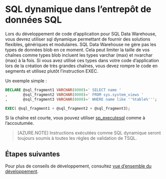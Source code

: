 <properties
   pageTitle="SQL dynamique SQL Data Warehouse | Microsoft Azure"
   description="Conseils pour l’utilisation de SQL dynamique dans l’entrepôt de données SQL Azure pour le développement de solutions."
   services="sql-data-warehouse"
   documentationCenter="NA"
   authors="jrowlandjones"
   manager="barbkess"
   editor=""/>

<tags
   ms.service="sql-data-warehouse"
   ms.devlang="NA"
   ms.topic="article"
   ms.tgt_pltfrm="NA"
   ms.workload="data-services"
   ms.date="06/14/2016"
   ms.author="jrj;barbkess;sonyama"/>

# <a name="dynamic-sql-in-sql-data-warehouse"></a>SQL dynamique dans l’entrepôt de données SQL
Lors du développement de code d’application pour SQL Data Warehouse, vous devrez utiliser sql dynamique permettant de fournir des solutions flexibles, génériques et modulaires. SQL Data Warehouse ne gère pas les types de données blob en ce moment. Cela peut limiter la taille de vos chaînes comme types blob incluent les types varchar (max) et nvarchar (max) à la fois. Si vous avez utilisé ces types dans votre code d’application lors de la création de très grandes chaînes, vous devez rompre le code en segments et utilisez plutôt l’instruction EXEC.

Un exemple simple :

```sql
DECLARE @sql_fragment1 VARCHAR(8000)=' SELECT name '
,       @sql_fragment2 VARCHAR(8000)=' FROM sys.system_views '
,       @sql_fragment3 VARCHAR(8000)=' WHERE name like ''%table%''';

EXEC( @sql_fragment1 + @sql_fragment2 + @sql_fragment3);
```

Si la chaîne est courte, vous pouvez utiliser [sp_executesql][] comme à l’accoutumée.

> [AZURE.NOTE] Instructions exécutées comme SQL dynamique seront toujours soumis à toutes les règles de validation de TSQL.

## <a name="next-steps"></a>Étapes suivantes
Pour plus de conseils de développement, consultez [vue d’ensemble du développement][].

<!--Image references-->

<!--Article references-->
[vue d’ensemble du développement]: sql-data-warehouse-overview-develop.md

<!--MSDN references-->
[sp_executesql]: https://msdn.microsoft.com/library/ms188001.aspx

<!--Other Web references-->
